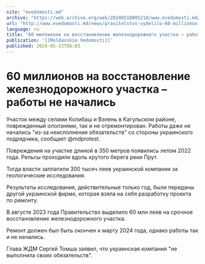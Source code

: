 ```yaml
---
site: "evedomosti.md"
archive: "https://web.archive.org/web/20240518005218/www.evedomosti.md/news/pravitelstvo-vydelilo-60-millionov-lej-leev-na-vosstanovleni"
url: "http://www.evedomosti.md/news/pravitelstvo-vydelilo-60-millionov-lej-leev-na-vosstanovleni"
language: ru
title: "60 миллионов на восстановление железнодорожного участка – работы не начались"
publication: '[[Moldavskie Vedomosti]]'
published: 2024-05-13T08:03
---
```


# 60 миллионов на восстановление железнодорожного участка – работы не начались

Участок между селами Колибаш и Вэлень в Кагульском районе, поврежденный оползнями, так и не отремонтирован. Работы даже не начались "из-за неисполнения обязательств" со стороны украинского подрядчика, сообщает @mdprotest.

Повреждения на участке длиной в 350 метров появились летом 2022 года. Рельсы проходили вдоль крутого берега реки Прут.

Тогда власти заплатили 300 тысяч леев украинской компании за геологические исследования.

Результаты исследования, действительные только год, были переданы другой украинской фирме, которая взяла на себя разработку проекта по ремонту.

В августе 2023 года Правительство выделило 60 млн леев на срочное восстановление железнодорожного участка.

Ремонт должен был быть окончен к марту 2024 года, однако работы так и не начались.

Глава ЖДМ Сергей Томша заявил, что украинская компания "не выполнила своих обязательств".